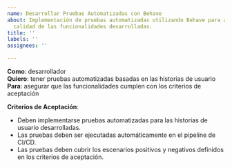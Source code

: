 ```yaml
---
name: Desarrollar Pruebas Automatizadas con Behave
about: Implementación de pruebas automatizadas utilizando Behave para asegurar la
  calidad de las funcionalidades desarrolladas.
title: ''
labels: ''
assignees: ''

---
```


**Como**: desarrollador  
**Quiero**: tener pruebas automatizadas basadas en las historias de usuario  
**Para**: asegurar que las funcionalidades cumplen con los criterios de aceptación  

**Criterios de Aceptación**:
- Deben implementarse pruebas automatizadas para las historias de usuario desarrolladas.
- Las pruebas deben ser ejecutadas automáticamente en el pipeline de CI/CD.
- Las pruebas deben cubrir los escenarios positivos y negativos definidos en los criterios de aceptación.
